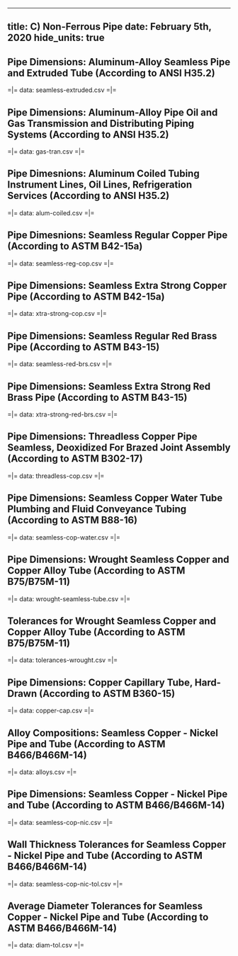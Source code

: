 -----
title: C) Non-Ferrous Pipe
date: February 5th, 2020
hide_units: true
-----

## Pipe Dimensions: Aluminum-Alloy Seamless Pipe and Extruded Tube (According to ANSI H35.2)

=|=
data: seamless-extruded.csv
=|=

## Pipe Dimensions: Aluminum-Alloy Pipe Oil and Gas Transmission and Distributing Piping Systems (According to ANSI H35.2)

=|=
data: gas-tran.csv
=|=

## Pipe Dimesnions: Aluminum Coiled Tubing Instrument Lines, Oil Lines, Refrigeration Services (According to ANSI H35.2)

=|=
data: alum-coiled.csv
=|=

## Pipe Dimesnions: Seamless Regular Copper Pipe (According to ASTM B42-15a)

=|=
data: seamless-reg-cop.csv
=|=

## Pipe Dimensions: Seamless Extra Strong Copper Pipe (According to ASTM B42-15a)

=|=
data: xtra-strong-cop.csv
=|=

## Pipe Dimensions: Seamless Regular Red Brass Pipe (According to ASTM B43-15)

=|=
data: seamless-red-brs.csv
=|=

## Pipe Dimensions: Seamless Extra Strong Red Brass Pipe (According to ASTM B43-15)

=|=
data: xtra-strong-red-brs.csv
=|=

## Pipe Dimensions: Threadless Copper Pipe Seamless, Deoxidized For Brazed Joint Assembly (According to ASTM B302-17)

=|=
data: threadless-cop.csv
=|=

## Pipe Dimensions: Seamless Copper Water Tube Plumbing and Fluid Conveyance Tubing (According to ASTM B88-16)

=|=
data: seamless-cop-water.csv
=|=

## Pipe Dimensions: Wrought Seamless Copper and Copper Alloy Tube (According to ASTM B75/B75M-11)

=|=
data: wrought-seamless-tube.csv
=|=

## Tolerances for Wrought Seamless Copper and Copper Alloy Tube (According to ASTM B75/B75M-11)

=|=
data: tolerances-wrought.csv
=|=

## Pipe Dimensions: Copper Capillary Tube, Hard-Drawn (According to ASTM B360-15)

=|=
data: copper-cap.csv
=|=

## Alloy Compositions: Seamless Copper - Nickel Pipe and Tube (According to ASTM B466/B466M-14)

=|=
data: alloys.csv
=|=

## Pipe Dimensions: Seamless Copper - Nickel Pipe and Tube (According to ASTM B466/B466M-14)

=|=
data: seamless-cop-nic.csv
=|=

## Wall Thickness Tolerances for Seamless Copper - Nickel Pipe and Tube (According to ASTM B466/B466M-14)

=|=
data: seamless-cop-nic-tol.csv
=|=

## Average Diameter Tolerances for Seamless Copper - Nickel Pipe and Tube (According to ASTM B466/B466M-14)

=|=
data: diam-tol.csv
=|=